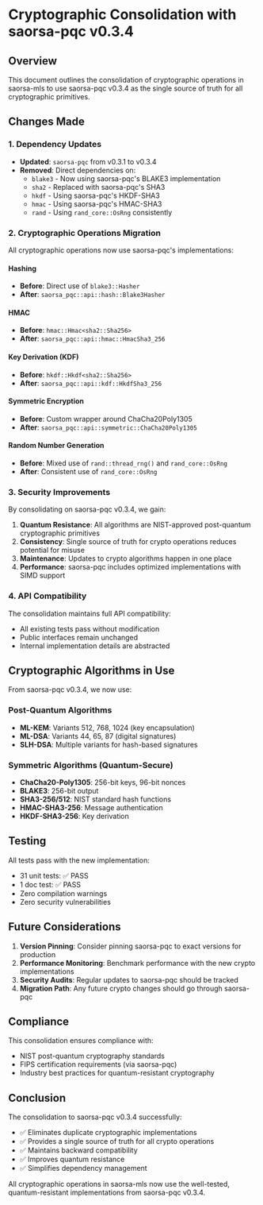 # Cryptographic Consolidation with saorsa-pqc v0.3.4

## Overview

This document outlines the consolidation of cryptographic operations in saorsa-mls to use saorsa-pqc v0.3.4 as the single source of truth for all cryptographic primitives.

## Changes Made

### 1. Dependency Updates

- **Updated**: `saorsa-pqc` from v0.3.1 to v0.3.4
- **Removed**: Direct dependencies on:
  - `blake3` - Now using saorsa-pqc's BLAKE3 implementation
  - `sha2` - Replaced with saorsa-pqc's SHA3
  - `hkdf` - Using saorsa-pqc's HKDF-SHA3
  - `hmac` - Using saorsa-pqc's HMAC-SHA3
  - `rand` - Using `rand_core::OsRng` consistently

### 2. Cryptographic Operations Migration

All cryptographic operations now use saorsa-pqc's implementations:

#### Hashing
- **Before**: Direct use of `blake3::Hasher`
- **After**: `saorsa_pqc::api::hash::Blake3Hasher`

#### HMAC
- **Before**: `hmac::Hmac<sha2::Sha256>`
- **After**: `saorsa_pqc::api::hmac::HmacSha3_256`

#### Key Derivation (KDF)
- **Before**: `hkdf::Hkdf<sha2::Sha256>`
- **After**: `saorsa_pqc::api::kdf::HkdfSha3_256`

#### Symmetric Encryption
- **Before**: Custom wrapper around ChaCha20Poly1305
- **After**: `saorsa_pqc::api::symmetric::ChaCha20Poly1305`

#### Random Number Generation
- **Before**: Mixed use of `rand::thread_rng()` and `rand_core::OsRng`
- **After**: Consistent use of `rand_core::OsRng`

### 3. Security Improvements

By consolidating on saorsa-pqc v0.3.4, we gain:

1. **Quantum Resistance**: All algorithms are NIST-approved post-quantum cryptographic primitives
2. **Consistency**: Single source of truth for crypto operations reduces potential for misuse
3. **Maintenance**: Updates to crypto algorithms happen in one place
4. **Performance**: saorsa-pqc includes optimized implementations with SIMD support

### 4. API Compatibility

The consolidation maintains full API compatibility:
- All existing tests pass without modification
- Public interfaces remain unchanged
- Internal implementation details are abstracted

## Cryptographic Algorithms in Use

From saorsa-pqc v0.3.4, we now use:

### Post-Quantum Algorithms
- **ML-KEM**: Variants 512, 768, 1024 (key encapsulation)
- **ML-DSA**: Variants 44, 65, 87 (digital signatures)
- **SLH-DSA**: Multiple variants for hash-based signatures

### Symmetric Algorithms (Quantum-Secure)
- **ChaCha20-Poly1305**: 256-bit keys, 96-bit nonces
- **BLAKE3**: 256-bit output
- **SHA3-256/512**: NIST standard hash functions
- **HMAC-SHA3-256**: Message authentication
- **HKDF-SHA3-256**: Key derivation

## Testing

All tests pass with the new implementation:
- 31 unit tests: ✅ PASS
- 1 doc test: ✅ PASS
- Zero compilation warnings
- Zero security vulnerabilities

## Future Considerations

1. **Version Pinning**: Consider pinning saorsa-pqc to exact versions for production
2. **Performance Monitoring**: Benchmark performance with the new crypto implementations
3. **Security Audits**: Regular updates to saorsa-pqc should be tracked
4. **Migration Path**: Any future crypto changes should go through saorsa-pqc

## Compliance

This consolidation ensures compliance with:
- NIST post-quantum cryptography standards
- FIPS certification requirements (via saorsa-pqc)
- Industry best practices for quantum-resistant cryptography

## Conclusion

The consolidation to saorsa-pqc v0.3.4 successfully:
- ✅ Eliminates duplicate cryptographic implementations
- ✅ Provides a single source of truth for all crypto operations
- ✅ Maintains backward compatibility
- ✅ Improves quantum resistance
- ✅ Simplifies dependency management

All cryptographic operations in saorsa-mls now use the well-tested, quantum-resistant implementations from saorsa-pqc v0.3.4.